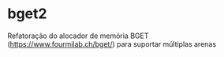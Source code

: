 # bget2
Refatoração do alocador de memória BGET (https://www.fourmilab.ch/bget/) para suportar múltiplas arenas
